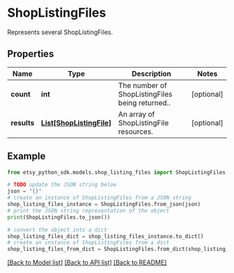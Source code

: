 # ShopListingFiles

Represents several ShopListingFiles.

## Properties

Name | Type | Description | Notes
------------ | ------------- | ------------- | -------------
**count** | **int** | The number of ShopListingFiles being returned.. | [optional] 
**results** | [**List[ShopListingFile]**](ShopListingFile.md) | An array of ShopListingFile resources. | [optional] 

## Example

```python
from etsy_python_sdk.models.shop_listing_files import ShopListingFiles

# TODO update the JSON string below
json = "{}"
# create an instance of ShopListingFiles from a JSON string
shop_listing_files_instance = ShopListingFiles.from_json(json)
# print the JSON string representation of the object
print(ShopListingFiles.to_json())

# convert the object into a dict
shop_listing_files_dict = shop_listing_files_instance.to_dict()
# create an instance of ShopListingFiles from a dict
shop_listing_files_from_dict = ShopListingFiles.from_dict(shop_listing_files_dict)
```
[[Back to Model list]](../README.md#documentation-for-models) [[Back to API list]](../README.md#documentation-for-api-endpoints) [[Back to README]](../README.md)


